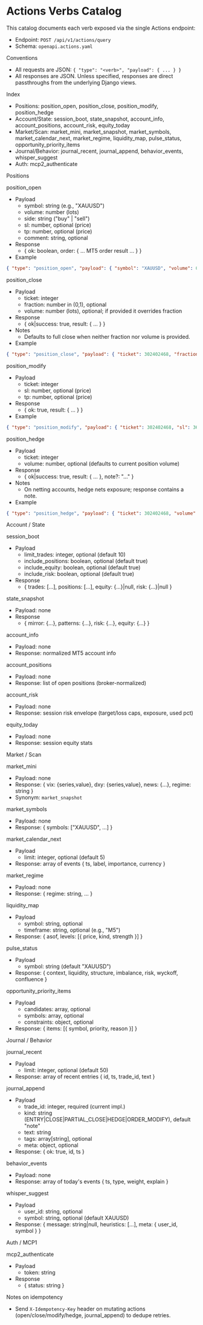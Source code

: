 Actions Verbs Catalog
=====================

This catalog documents each verb exposed via the single Actions endpoint:
- Endpoint: `POST /api/v1/actions/query`
- Schema: `openapi.actions.yaml`

Conventions
- All requests are JSON: `{ "type": "<verb>", "payload": { ... } }`
- All responses are JSON. Unless specified, responses are direct passthroughs from the underlying Django views.

Index
- Positions: position_open, position_close, position_modify, position_hedge
- Account/State: session_boot, state_snapshot, account_info, account_positions, account_risk, equity_today
- Market/Scan: market_mini, market_snapshot, market_symbols, market_calendar_next, market_regime, liquidity_map, pulse_status, opportunity_priority_items
- Journal/Behavior: journal_recent, journal_append, behavior_events, whisper_suggest
- Auth: mcp2_authenticate

Positions

position_open
- Payload
  - symbol: string (e.g., "XAUUSD")
  - volume: number (lots)
  - side: string ("buy" | "sell")
  - sl: number, optional (price)
  - tp: number, optional (price)
  - comment: string, optional
- Response
  - { ok: boolean, order: { ... MT5 order result ... } }
- Example
```json
{ "type": "position_open", "payload": { "symbol": "XAUUSD", "volume": 0.10, "side": "buy", "sl": 0, "tp": 0 } }
```

position_close
- Payload
  - ticket: integer
  - fraction: number in (0,1), optional
  - volume: number (lots), optional; if provided it overrides fraction
- Response
  - { ok|success: true, result: { ... } }
- Notes
  - Defaults to full close when neither fraction nor volume is provided.
- Example
```json
{ "type": "position_close", "payload": { "ticket": 302402468, "fraction": 0.5 } }
```

position_modify
- Payload
  - ticket: integer
  - sl: number, optional (price)
  - tp: number, optional (price)
- Response
  - { ok: true, result: { ... } }
- Example
```json
{ "type": "position_modify", "payload": { "ticket": 302402468, "sl": 3625 } }
```

position_hedge
- Payload
  - ticket: integer
  - volume: number, optional (defaults to current position volume)
- Response
  - { ok|success: true, result: { ... }, note?: "..." }
- Notes
  - On netting accounts, hedge nets exposure; response contains a note.
- Example
```json
{ "type": "position_hedge", "payload": { "ticket": 302402468, "volume": 0.10 } }
```

Account / State

session_boot
- Payload
  - limit_trades: integer, optional (default 10)
  - include_positions: boolean, optional (default true)
  - include_equity: boolean, optional (default true)
  - include_risk: boolean, optional (default true)
- Response
  - { trades: [...], positions: [...], equity: {...}|null, risk: {...}|null }

state_snapshot
- Payload: none
- Response
  - { mirror: {...}, patterns: {...}, risk: {...}, equity: {...} }

account_info
- Payload: none
- Response: normalized MT5 account info

account_positions
- Payload: none
- Response: list of open positions (broker-normalized)

account_risk
- Payload: none
- Response: session risk envelope (target/loss caps, exposure, used pct)

equity_today
- Payload: none
- Response: session equity stats

Market / Scan

market_mini
- Payload: none
- Response: { vix: {series,value}, dxy: {series,value}, news: {...}, regime: string }
- Synonym: `market_snapshot`

market_symbols
- Payload: none
- Response: { symbols: ["XAUUSD", ...] }

market_calendar_next
- Payload
  - limit: integer, optional (default 5)
- Response: array of events { ts, label, importance, currency }

market_regime
- Payload: none
- Response: { regime: string, ... }

liquidity_map
- Payload
  - symbol: string, optional
  - timeframe: string, optional (e.g., "M5")
- Response: { asof, levels: [{ price, kind, strength }] }

pulse_status
- Payload
  - symbol: string (default "XAUUSD")
- Response: { context, liquidity, structure, imbalance, risk, wyckoff, confluence }

opportunity_priority_items
- Payload
  - candidates: array, optional
  - symbols: array, optional
  - constraints: object, optional
- Response: { items: [{ symbol, priority, reason }] }

Journal / Behavior

journal_recent
- Payload
  - limit: integer, optional (default 50)
- Response: array of recent entries { id, ts, trade_id, text }

journal_append
- Payload
  - trade_id: integer, required (current impl.)
  - kind: string (ENTRY|CLOSE|PARTIAL_CLOSE|HEDGE|ORDER_MODIFY), default "note"
  - text: string
  - tags: array[string], optional
  - meta: object, optional
- Response: { ok: true, id, ts }

behavior_events
- Payload: none
- Response: array of today's events { ts, type, weight, explain }

whisper_suggest
- Payload
  - user_id: string, optional
  - symbol: string, optional (default XAUUSD)
- Response: { message: string|null, heuristics: [...], meta: { user_id, symbol } }

Auth / MCP1

mcp2_authenticate
- Payload
  - token: string
- Response
  - { status: string }

Notes on idempotency
- Send `X-Idempotency-Key` header on mutating actions (open/close/modify/hedge, journal_append) to dedupe retries.


